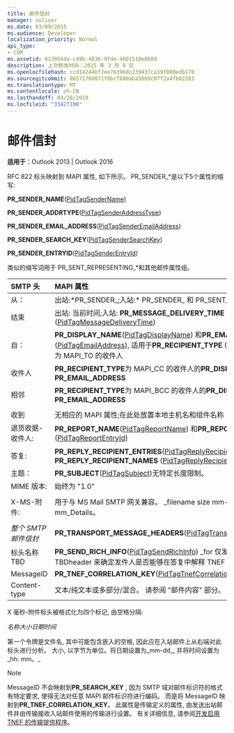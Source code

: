 ```yaml
---
title: 邮件信封
manager: soliver
ms.date: 03/09/2015
ms.audience: Developer
localization_priority: Normal
api_type:
- COM
ms.assetid: 613956da-c49b-4836-9fde-4601510e8b89
description: 上次修改时间：2015 年 3 月 9 日
ms.openlocfilehash: ccd14244bf7ee76396dc239437ca19f080edb170
ms.sourcegitcommit: 8657170d071f9bcf680aba50b9c07f2a4fb82283
ms.translationtype: MT
ms.contentlocale: zh-CN
ms.lasthandoff: 04/28/2019
ms.locfileid: "33427190"
---
```

# <a name="message-envelope"></a>邮件信封

  
  
**适用于**：Outlook 2013 | Outlook 2016 
  
RFC 822 标头映射到 MAPI 属性, 如下所示。 PR_SENDER_\*是以下5个属性的缩写:
  
 **PR_SENDER_NAME**([PidTagSenderName](pidtagsendername-canonical-property.md))
  
 **PR_SENDER_ADDRTYPE**([PidTagSenderAddressType](pidtagsenderaddresstype-canonical-property.md))
  
 **PR_SENDER_EMAIL_ADDRESS**([PidTagSenderEmailAddress](pidtagsenderemailaddress-canonical-property.md))
  
 **PR_SENDER_SEARCH_KEY**([PidTagSenderSearchKey](pidtagsendersearchkey-canonical-property.md))
  
 **PR_SENDER_ENTRYID**([PidTagSenderEntryId](pidtagsenderentryid-canonical-property.md))
  
类似的缩写词用于 PR_SENT_REPRESENTING_\*和其他邮件属性组。
  
|**SMTP 头**|**MAPI 属性**|
|:-----|:-----|
|从：  <br/> |出站:\*PR_SENDER_;入站:\* PR_SENDER_ 和 PR_SENT_REPRESENTING_\*  <br/> |
|结束  <br/> |出站: 当前时间;入站: **PR_MESSAGE_DELIVERY_TIME** ([PidTagMessageDeliveryTime](pidtagmessagedeliverytime-canonical-property.md))  <br/> |
|自：  <br/> |**PR_DISPLAY_NAME**([PidTagDisplayName](pidtagdisplayname-canonical-property.md)) 和**PR_EMAIL_ADDRESS** ([PidTagEmailAddress](pidtagemailaddress-canonical-property.md)), 适用于**PR_RECIPIENT_TYPE** ([PidTagRecipientType](pidtagrecipienttype-canonical-property.md)) 为 MAPI_TO 的收件人  <br/> |
|收件人  <br/> |**PR_RECIPIENT_TYPE**为 MAPI_CC 的收件人的**PR_DISPLAY_NAME**和**PR_EMAIL_ADDRESS**  <br/> |
|相邻  <br/> |**PR_RECIPIENT_TYPE**为 MAPI_BCC 的收件人的**PR_DISPLAY_NAME**和**PR_EMAIL_ADDRESS**  <br/> |
|||
|收到  <br/> |无相应的 MAPI 属性;在此处放置本地主机名和组件名称  <br/> |
|退货收据-收件人:  <br/> |**PR_REPORT_NAME**([PidTagReportName](pidtagreportname-canonical-property.md)) 和**PR_REPORT_ENTRYID** ([PidTagReportEntryId](pidtagreportentryid-canonical-property.md))  <br/> |
|答复:  <br/> |**PR_REPLY_RECIPIENT_ENTRIES**([PidTagReplyRecipientEntries](pidtagreplyrecipiententries-canonical-property.md)) 和**PR_REPLY_RECIPIENT_NAMES** ([PidTagReplyRecipientNames](pidtagreplyrecipientnames-canonical-property.md))  <br/> |
|主题：  <br/> |**PR_SUBJECT**([PidTagSubject](pidtagsubject-canonical-property.md))无特定长度限制。  <br/> |
|MIME 版本:  <br/> |始终为 "1.0"  <br/> |
|||
|X-MS-附件:  <br/> |用于与 MS Mail SMTP 网关兼容。 _filename size mm-dd-yyy hh: mm_Details。  <br/> |
|||
| _整个 SMTP 邮件信封_ <br/> |**PR_TRANSPORT_MESSAGE_HEADERS**([PidTagTransportMessageHeaders](pidtagtransportmessageheaders-canonical-property.md))  <br/> |
|标头名称 TBD  <br/> |**PR_SEND_RICH_INFO**([PidTagSendRichInfo](pidtagsendrichinfo-canonical-property.md)) _for 仅发件人。应使用 _The TBDheader 来确定发件人是否能够在答复中解释 TNEF 内容。  <br/> |
|MessageID  <br/> |**PR_TNEF_CORRELATION_KEY**([PidTagTnefCorrelationKey](pidtagtnefcorrelationkey-canonical-property.md))  <br/> |
|Content-type  <br/> |文本/纯文本或多部分/混合。 请参阅 "邮件内容" 部分。  <br/> |
   
X 毫秒-附件标头被格式化为四个标记, 由空格分隔:
  
 _名称大小日期时间_
  
第一个令牌是文件名, 其中可能包含嵌入的空格, 因此应在入站邮件上从右端对此标头进行分析。 大小, 以字节为单位。将日期设置为_mm-dd,_ 并将时间设置为_hh: mm。_
  
> [!NOTE]
> MessageID 不会映射到**PR_SEARCH_KEY** , 因为 SMTP 域对邮件标识符的格式有特定要求, 使得无法对任意 MAPI 邮件标识符进行编码。 而是将 MessageID 映射到**PR_TNEF_CORRELATION_KEY**。 此属性是传输定义的属性, 由发送出站邮件并由传输接收入站邮件使用的传输进行设置。 有关详细信息, 请参阅[开发启用 TNEF 的传输提供程序](developing-a-tnef-enabled-transport-provider.md)。 
  

